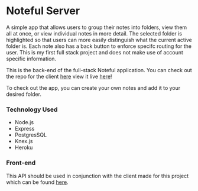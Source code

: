 # Noteful Server  

A simple app that allows users to group their notes into folders, view them all at once, or view individual notes in more detail. The selected folder is highlighted so that users can 
more easily distinguish what the current active folder is. Each note also has a back button to enforce specifc routing for the user. This is my first full stack project and does not 
make use of account specific information.

This is the back-end of the full-stack Noteful application. You can check out the repo for the client [here](https://github.com/Human437/noteful) view it live [here](https://noteful-tau-woad.vercel.app)!  

To check out the app, you can create your own notes and add it to your desired folder.

### Technology Used
- Node.js
- Express
- PostgresSQL
- Knex.js
- Heroku

### Front-end
This API should be used in conjunction with the client made for this project which can be found [here](https://github.com/Human437/noteful).